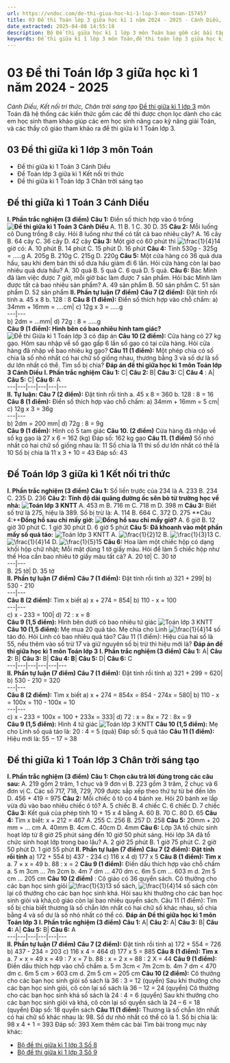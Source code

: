 ```yaml
---
url: https://vndoc.com/de-thi-giua-hoc-ki-1-lop-3-mon-toan-157457
title: 03 Đề thi Toán lớp 3 giữa học kì 1 năm 2024 - 2025 - Cánh Diều, Kết nối tri thức, Chân trời sáng tạo - VnDoc.com
date_extracted: 2025-04-08 14:55:18
description: Bộ Đề thi giữa học kì 1 lớp 3 môn Toán bao gồm các bài tập giúp các em học sinh ôn tập, nâng cao kỹ năng giải Toán lớp 3 của mình.
keywords: Đề thi giữa kì 1 lớp 3 môn Toán,đề thi toán lớp 3 giữa học kì 1,đề kiểm tra giữa kì 1 môn Toán lớp 3,đề thi giữa kì 1 toán 3,đề thi giữa học kì 1 môn toán lớp 3,đề toán lớp 3 giữa kì 1,đề thi giữa kì 1 toán lớp 3,đề kiểm tra giữa học kì 1 lớp 3,đề thi toán giữa kì 1 lớp 3,toán lớp 3,bài tập toán lớp 3,đề thi giữa học kì 1 lớp 3 môn Toán,đề thi giữa học kì 1 môn toán lớp 3 kết nối,đề thi giữa học kì 1 môn toán lớp 3 cánh diều,đề thi giữa học kì 1 môn toán lớp 3 chân trời
---
```


# 03 Đề thi Toán lớp 3 giữa học kì 1 năm 2024 - 2025
 _Cánh Diều, Kết nối tri thức, Chân trời sáng tạo_
[Đề thi giữa kì 1 lớp 3](<https://vndoc.com/de-thi-giua-ki-1-lop3>) môn Toán đã hệ thống các kiến thức gồm các đề thi được chọn lọc dành cho các em học sinh tham khảo giúp các em học sinh nâng cao kỹ năng giải Toán, và các thầy cô giáo tham khảo ra đề thi giữa kì 1 Toán lớp 3.
## 03 Đề thi giữa kì 1 lớp 3 môn Toán
  * Đề thi giữa kì 1 Toán 3 Cánh Diều
  * Đề Toán lớp 3 giữa kì 1 Kết nối tri thức
  * Đề thi giữa kì 1 Toán lớp 3 Chân trời sáng tạo

## Đề thi giữa kì 1 Toán 3 Cánh Diều
**I. Phần trắc nghiệm \(3 điểm\)**
**Câu 1:** Điền số thích hợp vào ô trống
**![Đề thi giữa kì 1 Toán 3 Cánh Diều](https://i.vdoc.vn/data/image/2022/10/17/toan-lop-3cd.jpg)**
A. 11
B. 1
C. 30
D. 35
**Câu 2:** Mỗi luống cô Dung trồng 8 cây. Hỏi 8 luống như thế có tất cả bao nhiêu cây?
A. 16 cây
B. 64 cây
C. 36 cây
D. 42 cây
**Câu 3:** Một giờ có 60 phút thì ![\\frac{1}{4}](https://i.vdoc.vn/data/image/blank.png)14 giờ có:
A. 10 phút
B. 14 phút
C. 15 phút
D. 16 phút
**Câu 4:** Tính 530g - 325g = .....g
A. 205g
B. 210g
C. 215g
D. 220g
**Câu 5:** Một cửa hàng có 36 quả dưa hấu, sau khi đem bán thì số dưa hấu giảm đi 6 lần. Hỏi cửa hàng còn lại bao nhiêu quả dưa hấu?
A. 30 quả
B. 5 quả
C. 6 quả
D. 5 quả.
**Câu 6:** Bác Minh đã làm việc được 7 giờ, mỗi giờ bác làm được 7 sản phẩm. Hỏi bác Minh làm được tất cả bao nhiêu sản phẩm?
A. 49 sản phẩm
B. 50 sản phẩm
C. 51 sản phẩm
D. 52 sản phẩm
**II. Phần tự luận \(7 điểm\)**
**Câu 7 \(2 điểm\):** Đặt tính rồi tính
a. 45 x 8
b. 128 : 8
**Câu 8 \(1 điểm\):** Điền số thích hợp vào chỗ chấm:
a\) 34mm + 16mm = ....cm| c\) 12g x 3 = .....g  
---|---  
b\) 2dm = ...mm| d\) 72g : 8 = .....g  
**Câu 9 \(1 điểm\): Hình bên có bao nhiêu hình tam giác?**
![Đề thi Giữa kì 1 Toán lớp 3 có đáp án](https://i.vdoc.vn/data/image/2022/10/17/de-kiem-tra-giua-ki-1-toan-lop-3-co-ban-1-1.png)
**Câu 10 \(2 điểm\):** Cửa hàng có 27 kg gạo. Hôm sau nhập về số gạo gấp 6 lần số gạo có tại cửa hàng. Hỏi cửa hàng đã nhập về bao nhiêu kg gạo?
**Câu 11 \(1 điểm\):** Một phép chia có số chia là số nhỏ nhất có hai chữ số giống nhau, thương bằng 3 và số dư là số dư lớn nhất có thể. Tìm số bị chia?
**Đáp án đề thi giữa học kì 1 môn Toán lớp 3 Cánh Diều**
**I. Phần trắc nghiệm**
**Câu 1:** C| **Câu 2:** B| **Câu 3:** C| **Câu 4** : A| **Câu 5:** C| **Câu 6:** A  
---|---|---|---|---|---  
**II. Tự luận:**
**Câu 7 \(2 điểm\):** Đặt tính rồi tính
a. 45 x 8 = 360
b. 128 : 8 = 16
**Câu 8 \(1 điểm\):** Điền số thích hợp vào chỗ chấm:
a\) 34mm + 16mm = 5 cm| c\) 12g x 3 = 36g  
---|---  
b\) 2dm = 200 mm| d\) 72g : 8 = 9g  
**Câu 9 \(1 điểm\):** Hình có 5 tam giác
**Câu 10. \(2 điểm\)**
Cửa hàng đã nhập về số kg gạo là
27 x 6 = 162 \(kg\)
Đáp số: 162 kg gạo
**Câu 11. \(1 điểm\)**
Số nhỏ nhất có hai chữ số giống nhau là: 11
Số chia là 11 thì số dư lớn nhất có thể là 10
Số bị chia là
11 x 3 + 10 = 43
Đáp số: 43
## **Đề Toán lớp 3 giữa kì 1 Kết nối tri thức**
**I. Phần trắc nghiệm \(3 điểm\)**
**Câu 1:** Số liền trước của 234 là
A. 233
B. 234
C. 235
D. 236
**Câu 2: Tính độ dài quãng đường ốc sên bò từ trường học về nhà:**
**![Toán lớp 3 KNTT](https://i.vdoc.vn/data/image/2022/10/17/Toan-lop-3-KNTT.jpg)**
A. 453 m
B. 716 m
C. 718 m
D. 398 m
**Câu 3:** Biết số trừ là 275, hiệu là 389. Số bị trừ là:
A. 114
B. 664
C. 372
D. 275
**Câu 4:****Đồng hồ sau chỉ mấy giờ:**
**![Đồng hồ sau chỉ mấy giờ?](https://i.vdoc.vn/data/image/2022/10/17/Toan-lop-3-KNTT-2.jpg)**
A. 6 giờ
B. 12 giờ 30 phút
C. 1 giờ 30 phút
D. 6 giờ 5 phút
**Câu 5: Đã khoanh vào một phần mấy số quả táo:**
![Toán lớp 3 KNTT](https://i.vdoc.vn/data/image/2022/10/17/Toan-lop-3-KNTT-3.jpg)
A. ![\\frac{1}{2}](https://i.vdoc.vn/data/image/blank.png)12
B. ![\\frac{1}{3}](https://i.vdoc.vn/data/image/blank.png)13
C. ![\\frac{1}{4}](https://i.vdoc.vn/data/image/blank.png)14
D. ![\\frac{1}{5}](https://i.vdoc.vn/data/image/blank.png)15
**Câu 6:** Hoa làm một chiếc hộp có dạng khối hộp chữ nhật; Mỗi mặt dùng 1 tờ giấy màu. Hỏi để làm 5 chiếc hộp như thế Hoa cần bao nhiêu tờ giấy màu tất cả?
A. 20 tờ| C. 30 tờ  
---|---  
B. 25 tờ| D. 35 tờ  
**II. Phần tự luận \(7 điểm\)**
**Câu 7 \(1 điểm\):** Đặt tính rồi tính
a\) 321 + 299| b\) 530 - 210  
---|---  
**Câu 8 \(2 điểm\):** Tìm x biết
a\) x + 274 = 854| b\) 110 - x = 100  
---|---  
c\) x - 233 = 100| d\) 72 : x = 8  
**Câu 9 \(1,5 điểm\):** Hình bên dưới có bao nhiêu tứ giác
![Toán lớp 3 KNTT](https://i.vdoc.vn/data/image/2022/10/17/Toan-lop-3-KNTT-4.jpg)
**Câu 10 \(1,5 điểm\):** Mẹ mua 20 quả táo. Mẹ chia cho Linh ![\\frac{1}{4}](https://i.vdoc.vn/data/image/blank.png)14 số táo đó. Hỏi Linh có bao nhiêu quả táo?
Câu 11 \(1 điểm\): Hiệu của hai số là 55, nếu thêm vào số trừ 17 và giữ nguyên số bị trừ thì hiệu mới là?
**Đáp án đề thi giữa học kì 1 môn Toán lớp 3**
**I. Phần trắc nghiệm \(3 điểm\)**
**Câu 1:** A| **Câu 2:** B| **Câu 3:** B| **Câu 4: B**| **Câu 5:** D| **Câu 6:** C  
---|---|---|---|---|---  
**II. Phần tự luận \(7 điểm\)**
**Câu 7 \(1 điểm\):** Đặt tính rồi tính
a\) 321 + 299 = 620| b\) 530 - 210 = 320  
---|---  
**Câu 8 \(2 điểm\):** Tìm x biết
a\) x + 274 = 854x = 854 - 274x = 580| b\) 110 - x = 100x = 110 - 100x = 10  
---|---  
c\) x - 233 = 100x = 100 + 233x = 333| d\) 72 : x = 8x = 72 : 8x = 9  
**Câu 9 \(1,5 điểm\):** Hình 4 tứ giác
![Toán lớp 3 KNTT](https://i.vdoc.vn/data/image/2022/10/17/Toan-lop-3-KNTT-4.jpg)
**Câu 10 \(1,5 điểm\):**
Mẹ cho Linh số quả táo là:
20 : 4 = 5 \(quả\)
Đáp số: 5 quả táo
**Câu 11 \(1 điểm\):**
Hiệu mới là:
55 − 17 = 38
## **Đề thi giữa kì 1 Toán lớp 3 Chân trời sáng tạo**
**I. Phần trắc nghiệm \(3 điểm\)**
**Câu 1: Chọn câu trả lời đúng trong các câu sau:**
A. 219 gồm 2 trăm, 1 chục và 9 đơn vị
B. 223 gồm 3 trăm, 2 chục và 6 đơn vị
C. Các số 717, 718, 729, 709 được sắp xếp theo thứ tự từ bé đến lớn
D. 456 + 419 = 975
**Câu 2:** Mỗi chiếc ô tô có 4 bánh xe. Hỏi 20 bánh xe lắp vừa đủ vào bao nhiêu chiếc ô tô?
A. 5 chiếc
B. 4 chiếc
C. 6 chiếc
D. 7 chiếc
**Câu 3:** Kết quả của phép tính 10 + 15 x 4 bằng
A. 60
B. 70
C. 80
D. 65
**Câu 4:** Tìm x biết: x + 212 = 467
A. 255
C. 256
B. 257
D. 258
**Câu 5:** 20mm + 20 mm = ... cm
A. 40mm
B. 4cm
C. 40cm
D. 4mm
**Câu 6:** Lớp 3A tổ chức sinh hoạt lớp từ 8 giờ 25 phút sáng đến 10 giờ 50 phút sáng. Hỏi lớp 3A đã tổ chức sinh hoạt lớp trong bao lâu?
A. 2 giờ 25 phút
B. 1 giờ 75 phút
C. 2 giờ 50 phút
D. 1 giờ 55 phút
**II. Phần tự luận \(7 điểm\)**
**Câu 7 \(2 điểm\): Đặt tính rồi tính**
a\) 172 + 554
b\) 437 - 234
c\) 116 x 4
d\) 177 x 5
**Câu 8 \(1 điểm\): Tìm x**
a. 7 × x = 49
b. 88 : x = 2
**Câu 9 \(1 điểm\):** Điền dấu thích hợp vào chỗ chấm
a. 5 m 3cm … 7m 2cm
b. 4m 7 dm … 470 dm
c. 6m 5 cm … 603 m
d. 2m 5 cm … 205 cm
**Câu 10 \(2 điểm\)** : Cô giáo có 36 quyển sách. Cô thưởng cho các bạn học sinh giỏi ![\\frac{1}{3}](https://i.vdoc.vn/data/image/blank.png)13 số sách, ![\\frac{1}{4}](https://i.vdoc.vn/data/image/blank.png)14 số sách còn lại cô thưởng cho các bạn học sinh khá. Hỏi sau khi thưởng cho các bạn học sinh giỏi và khá,cô giáo còn lại bao nhiêu quyển sách.
Câu 11 \(1 điểm\): Tìm số bị chia biết thương là số chẵn lớn nhất có hai chữ số khác nhau, số chia bằng 4 và số dư là số nhỏ nhất có thể có.
**Đáp án Đề thi giữa học kì 1 môn Toán lớp 3**
**I. Phần trắc nghiệm \(3 điểm\)**
**Câu 1:** A| **Câu 2:** A| **Câu 3:** B| **Câu 4:** A| **Câu 5:** B| **Câu 6:** A  
---|---|---|---|---|---  
**II. Phần tự luận \(7 điểm\)**
**Câu 7 \(2 điểm\):** Đặt tính rồi tính
a\) 172 + 554 = 726
b\) 437 - 234 = 203
c\) 116 x 4 = 464
d\) 177 x 5 = 885
**Câu 8 \(1 điểm\): Tìm x**
a. 7 × x = 49
x = 49 : 7
x = 7
b. 88 : x = 2
x = 88 : 2
X = 44
**Câu 9 \(1 điểm\):** Điền dấu thích hợp vào chỗ chấm
a. 5 m 3cm < 7m 2cm
b. 4m 7 dm < 470 dm
c. 6m 5 cm > 603 cm
d. 2m 5 cm = 205 cm
**Câu 10 \(2 điểm\):**
Cô thưởng cho các bạn học sinh giỏi số sách là
36 : 3 = 12 \(quyển\)
Sau khi thưởng cho các bạn học sinh giỏi, cô còn lại số sách là
36 – 12 = 24 \(quyển\)
Cô thưởng cho các bạn học sinh khá số sách là
24 : 4 = 6 \(quyển\)
Sau khi thưởng cho các bạn học sinh giỏi và khá, cô còn lại số quyển sách là
24 – 6 = 18 \(quyển\)
Đáp số: 18 quyển sách
**Câu 11 \(1 điểm\):**
Thương là số chẵn lớn nhất có hai chữ số khác nhau là: 98.
Số dư nhỏ nhất có thể có là 1.
Số bị chia là:
98 x 4 + 1 = 393
Đáp số: 393
Xem thêm các bài Tìm bài trong mục này khác:
  * [Bộ đề thi giữa kì 1 lớp 3 Số 8](</de-kiem-tra-giua-ky-mon-toan-lop-3-nam-hoc-2011-2012-59701>)
  * [Bộ đề thi giữa kì 1 lớp 3 Số 9](</de-on-tap-thi-giua-hoc-ky-1-mon-tieng-anh-lop-3-115188>)

